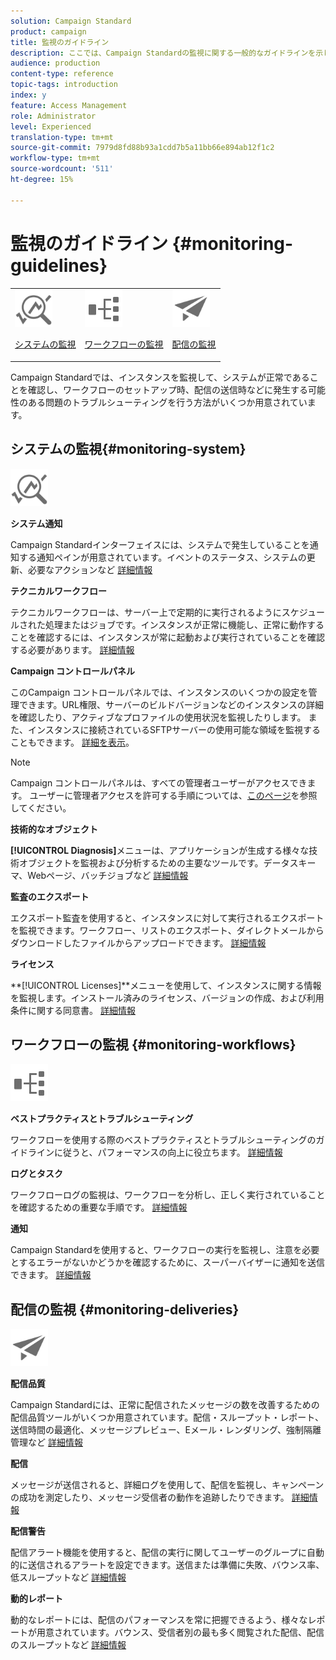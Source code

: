 ```yaml
---
solution: Campaign Standard
product: campaign
title: 監視のガイドライン
description: ここでは、Campaign Standardの監視に関する一般的なガイドラインを示します。
audience: production
content-type: reference
topic-tags: introduction
index: y
feature: Access Management
role: Administrator
level: Experienced
translation-type: tm+mt
source-git-commit: 7979d8fd88b93a1cdd7b5a11bb66e894ab12f1c2
workflow-type: tm+mt
source-wordcount: '511'
ht-degree: 15%

---
```



# 監視のガイドライン {#monitoring-guidelines}

<table>
<tr><td><img src="assets/do-not-localize/icon_system.svg" width="60px"><p><a href="#monitoring-system">システムの監視</a></p></td>
<td><img src="assets/do-not-localize/icon_workflows.svg" width="60px"><p><a href="#moniroting-workflows">ワークフローの監視</a></p></td>
<td><img src="assets/do-not-localize/icon_send.svg" width="60px"><p><a href="#monitoring-deliveries">配信の監視</a></p></td></tr>
</table>

Campaign Standardでは、インスタンスを監視して、システムが正常であることを確認し、ワークフローのセットアップ時、配信の送信時などに発生する可能性のある問題のトラブルシューティングを行う方法がいくつか用意されています。

## システムの監視{#monitoring-system}

<img src="assets/do-not-localize/icon_system.svg" width="60px">

**システム通知**

Campaign Standardインターフェイスには、システムで発生していることを通知する通知ペインが用意されています。イベントのステータス、システムの更新、必要なアクションなど [詳細情報](../../start/using/interface-description.md#top-bar)


**テクニカルワークフロー**

テクニカルワークフローは、サーバー上で定期的に実行されるようにスケジュールされた処理またはジョブです。インスタンスが正常に機能し、正常に動作することを確認するには、インスタンスが常に起動および実行されていることを確認する必要があります。 [詳細情報](../../administration/using/technical-workflows.md)

**Campaign コントロールパネル**

このCampaign コントロールパネルでは、インスタンスのいくつかの設定を管理できます。URL権限、サーバーのビルドバージョンなどのインスタンスの詳細を確認したり、アクティブなプロファイルの使用状況を監視したりします。 また、インスタンスに接続されているSFTPサーバーの使用可能な領域を監視することもできます。 [詳細を表示](https://docs.adobe.com/content/help/ja-JP/control-panel/using/control-panel-home.html)。

>[!NOTE]
>
>Campaign コントロールパネルは、すべての管理者ユーザーがアクセスできます。 ユーザーに管理者アクセスを許可する手順については、[このページ](https://experienceleague.adobe.com/docs/control-panel/using/discover-control-panel/managing-permissions.html?lang=en#discover-control-panel)を参照してください。

**技術的なオブジェクト**

**[!UICONTROL Diagnosis]**&#x200B;メニューは、アプリケーションが生成する様々な技術オブジェクトを監視および分析するための主要なツールです。データスキーマ、Webページ、バッチジョブなど [詳細情報](../../developing/using/monitoring-data-model-changes.md)

**監査のエクスポート**

エクスポート監査を使用すると、インスタンスに対して実行されるエクスポートを監視できます。ワークフロー、リストのエクスポート、ダイレクトメールからダウンロードしたファイルからアップロードできます。
[詳細情報](../../administration/using/auditing-export-logs.md)

**ライセンス**

**[!UICONTROL Licenses]**メニューを使用して、インスタンスに関する情報を監視します。インストール済みのライセンス、バージョンの作成、および利用条件に関する同意書。
[詳細情報](../../administration/using/licenses.md)

## ワークフローの監視 {#monitoring-workflows}

<img src="assets/do-not-localize/icon_workflows.svg" width="60px">

**ベストプラクティスとトラブルシューティング**

ワークフローを使用する際のベストプラクティスとトラブルシューティングのガイドラインに従うと、パフォーマンスの向上に役立ちます。
[詳細情報](../../automating/using/best-practices-workflows.md)

**ログとタスク**

ワークフローログの監視は、ワークフローを分析し、正しく実行されていることを確認するための重要な手順です。
[詳細情報](../../automating/using/monitoring-workflow-execution.md#workflow-log-and-tasks)

**通知**

Campaign Standardを使用すると、ワークフローの実行を監視し、注意を必要とするエラーがないかどうかを確認するために、スーパーバイザーに通知を送信できます。
[詳細情報](../../automating/using/monitoring-workflow-execution.md#error-management)

## 配信の監視 {#monitoring-deliveries}

<img src="assets/do-not-localize/icon_send.svg" width="60px">

**配信品質**

Campaign Standardには、正常に配信されたメッセージの数を改善するための配信品質ツールがいくつか用意されています。配信・スループット・レポート、送信時間の最適化、メッセージプレビュー、Eメール・レンダリング、強制隔離管理など
[詳細情報](../../sending/using/about-deliverability.md)

**配信**

メッセージが送信されると、詳細ログを使用して、配信を監視し、キャンペーンの成功を測定したり、メッセージ受信者の動作を追跡したりできます。
[詳細情報](../../sending/using/monitoring-a-delivery.md)

**配信警告**

配信アラート機能を使用すると、配信の実行に関してユーザーのグループに自動的に送信されるアラートを設定できます。送信または準備に失敗、バウンス率、低スループットなど
[詳細情報](../../sending/using/receiving-alerts-when-failures-happen.md)

**動的レポート**

動的なレポートには、配信のパフォーマンスを常に把握できるよう、様々なレポートが用意されています。バウンス、受信者別の最も多く閲覧された配信、配信のスループットなど
[詳細情報](../../reporting/using/about-dynamic-reports.md)
